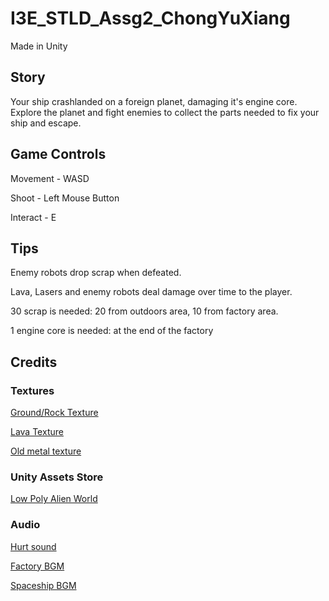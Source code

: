 # I3E_STLD_Assg2_ChongYuXiang
Made in Unity

## Story
Your ship crashlanded on a foreign planet, damaging it's engine core. Explore the planet and fight enemies to collect the parts needed to fix your ship and escape.

## Game Controls
Movement - WASD

Shoot - Left Mouse Button

Interact - E

## Tips
Enemy robots drop scrap when defeated.

Lava, Lasers and enemy robots deal damage over time to the player.

30 scrap is needed: 20 from outdoors area, 10 from factory area.

1 engine core is needed: at the end of the factory

## Credits
### Textures
[Ground/Rock Texture](https://www.deviantart.com/hhh316/art/Seamless-Dirt-Ground-texture-268208528)

[Lava Texture](https://issor_kcin.artstation.com/projects/qDO9N)

[Old metal texture](https://www.sketchuptextureclub.com/textures/materials/metals/dirty-rusty/old-dirty-metal-texture-seamless-10087)

### Unity Assets Store
[Low Poly Alien World](https://assetstore.unity.com/packages/3d/environments/low-poly-alien-world-132329)

### Audio
[Hurt sound](https://quicksounds.com/sound/8860/witch-hurt-grunt-2)

[Factory BGM](https://quicksounds.com/sound/1309/winery-industry)

[Spaceship BGM](https://quicksounds.com/sound/20781/space-ship-interior)
